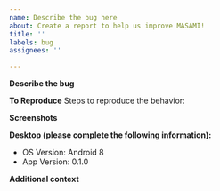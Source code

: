 ```yaml
---
name: Describe the bug here
about: Create a report to help us improve MASAMI!
title: ''
labels: bug
assignees: ''

---
```


<!--
BEFORE YOU CREATE AN ISSUE, PLEASE READ THE BELOW!
- Is this an issue related to the Monika After Story game? If yes, then this is the wrong place to ask, please direct all MAS game issues to https://discord.gg/XjfgvnCvYM
- Has this bug been reported before? Please check that an issue with the same question is not already open before posting this bug report
- Is this just a general question, aka not a bug report? Please check out the discussions tab: https://github.com/WeebNetsu/masami/discussions
- Have you read the FAQs (Frequently Asked Questions)? Please read them before posting here! https://github.com/WeebNetsu/masami/
 -->

**Describe the bug**

<!--
A clear and concise description of what the bug is. Please be
descriptive, and ignore descriptions such as:
"I can't get it to work"
"The button is greyed out"
And instead try something like this:
"After selecting the mods I want to install, the next button is greyed out. The mods were all in .zip format and were displayed in the preview."
-->

**To Reproduce**
Steps to reproduce the behavior:

<!--
1. Go to '...'
2. Click on '....'
3. Scroll down to '....'
4. See error
-->

**Screenshots**

<!-- If applicable, add screenshots to help explain your problem. -->

**Desktop (please complete the following information):**

<!-- Update as needed! -->

- OS Version: Android 8
- App Version: 0.1.0

**Additional context**

<!-- Add any other context about the problem here. -->
